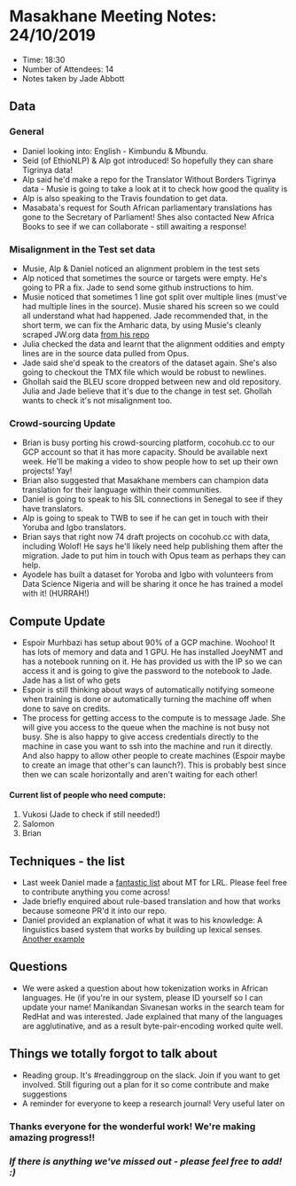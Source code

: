 # Masakhane Meeting Notes: 24/10/2019

- Time: 18:30
- Number of Attendees: 14
- Notes taken by Jade Abbott

## Data

### General

- Daniel looking into: English - Kimbundu & Mbundu. 
- Seid (of EthioNLP) & Alp got introduced! So hopefully they can share Tigrinya data!
- Alp said he'd make a repo for the Translator Without Borders Tigrinya data - Musie is going to take a look at it to check how good the quality is
- Alp is also speaking to the Travis foundation to get data.
- Masabata's request for South African parliamentary translations has gone to the Secretary of Parliament! Shes also contacted New Africa Books to see if we can collaborate - still awaiting a response!

### Misalignment in the Test set data

- Musie, Alp & Daniel noticed an alignment problem in the test sets
- Alp noticed that sometimes the source or targets were empty. He's going to PR a fix. Jade to send some github instructions to him. 
- Musie noticed that sometimes 1 line got split over multiple lines (must've had multiple lines in the source). Musie shared his screen so we could all understand what had happened. Jade recommended that, in the short term, we can fix the Amharic data, by using Musie's cleanly scraped JW.org data [from his repo](https://github.com/msquarme/Parallel-Corpus)
- Julia checked the data and learnt that the alignment oddities and empty lines are in the source data pulled from Opus. 
- Jade said she'd speak to the creators of the dataset again. She's also going to checkout the TMX file which would be robust to newlines.
- Ghollah said the BLEU score dropped between new and old repository. Julia and Jade believe that it's due to the change in test set. Ghollah wants to check it's not misalignment too.

### Crowd-sourcing Update
- Brian is busy porting his crowd-sourcing platform, cocohub.cc to our GCP account so that it has more capacity. Should be available next week. He'll be making a video to show people how to set up their own projects! Yay!
- Brian also suggested that Masakhane members can champion data translation for their language within their communities.
- Daniel is going to speak to his SIL connections in Senegal to see if they have translators.
- Alp is going to speak to TWB to see if he can get in touch with their Yoruba and Igbo translators. 
- Brian says that right now 74 draft projects on cocohub.cc with data, including Wolof! He says he'll likely need help publishing them after the migration. Jade to put him in touch with Opus team as perhaps they can help. 
- Ayodele has built a dataset for Yoroba and Igbo with volunteers from Data Science Nigeria and will be sharing it once he has trained a model with it! (HURRAH!)

## Compute Update
- Espoir Murhbazi has setup about 90% of a GCP machine. Woohoo! It has lots of memory and data and 1 GPU. He has installed JoeyNMT and has a notebook running on it. He has provided us with the IP so we can access it and is going to give the password to the notebook to Jade. Jade has a list of who gets  
- Espoir is still thinking about ways of automatically notifying someone when training is done or automatically turning the machine off when done to save on credits. 
- The process for getting access to the compute is to message Jade. She will give you access to the queue when the machine is not busy not busy. She is also happy to give access credentials directly to the machine in case you want to ssh into the machine and run it directly. And also happy to allow other people to create machines (Espoir maybe to create an image that other's can launch?). This is probably best since then we can scale horizontally and aren't waiting for each other!

#### Current list of people who need compute:
1. Vukosi (Jade to check if still needed!)
2. Salomon
3. Brian

## Techniques - the list

- Last week Daniel made a [fantastic list](https://github.com/masakhane-io/masakhane/blob/master/MT4LRL.md) about MT for LRL. Please feel free to contribute anything you come across!
- Jade briefly enquired about rule-based translation and how that works because someone PR'd it into our repo.
- Daniel provided an explanation of what it was to his knowledge: A linguistics based system that works by building up lexical senses. [Another example](http://lingtransoft.info/apps/flextrans)


## Questions

- We were asked a question about how tokenization works in African languages. He (if you're in our system, please ID yourself so I can update your name! Manikandan Sivanesan works in the search team for RedHat and was interested. Jade explained that many of the languages are agglutinative, and as a result byte-pair-encoding worked quite well. 

## Things we totally forgot to talk about

- Reading group. It's #readinggroup on the slack. Join if you want to get involved. Still figuring out a plan for it so come contribute and make suggestions
- A reminder for everyone to keep a research journal! Very useful later on


### Thanks everyone for the wonderful work! We're making amazing progress!!

### *If there is anything we've missed out - please feel free to add! :)*
